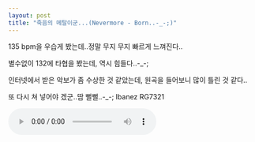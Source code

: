 ```yaml
---
layout: post
title: "죽음의 메탈이군...(Nevermore - Born..-_-;)"
---
```


135 bpm을 우습게 봤는데..정말 무지 무지 빠르게 느껴진다..

별수없이 132에 타협을 봤는데, 역시 힘들다..-_-;

인터넷에서 받은 악보가 좀 수상한 것 같았는데, 원곡을 들어보니 많이 틀린 것 같다..

또 다시 쳐 넣어야 겠군..땀 뻘뻘..-_-;
Ibanez RG7321

<audio src="/assets/images/266bedf27df7457c92375ff5197a1c8d.mp3" controls preload></audio>



